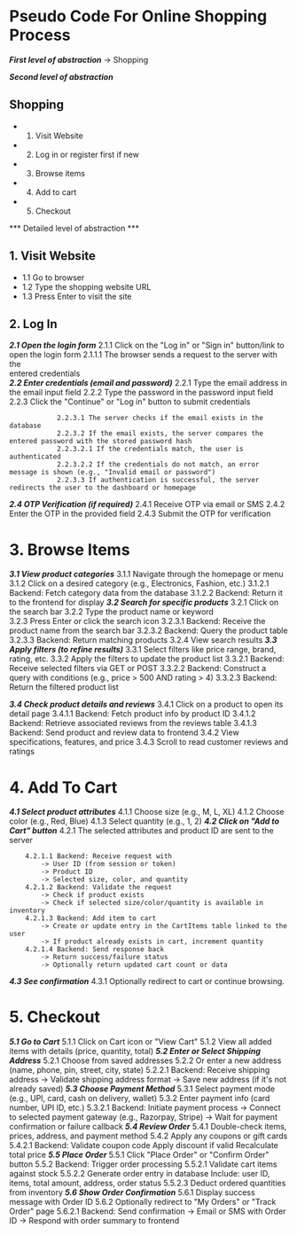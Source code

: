 # Pseudo Code For Online Shopping Process

***First level of abstraction***
-> Shopping

***Second level of abstraction***

## Shopping ##
   * 1. Visit Website
   * 2. Log in or register first if new
   * 3. Browse items
   * 4. Add to cart
   * 5. Checkout

*** Detailed level of abstraction ***

## 1. Visit Website

* 1.1 Go to browser
* 1.2 Type the shopping website URL
* 1.3 Press Enter to visit the site

## 2. Log In
***2.1 Open the login form***
    2.1.1 Click on the "Log in" or "Sign in" button/link to open the login form
        2.1.1.1 The browser sends a request to the server with the       
                entered credentials  
***2.2 Enter credentials (email and password)***
        2.2.1 Type the email address in the email input field
        2.2.2 Type the password in the password input field
        2.2.3 Click the "Continue" or "Log in" button to submit credentials

                2.2.3.1 The server checks if the email exists in the database
                2.2.3.2 If the email exists, the server compares the entered password with the stored password hash
                2.2.3.2.1 If the credentials match, the user is authenticated
                2.2.3.2.2 If the credentials do not match, an error message is shown (e.g., "Invalid email or password")
                2.2.3.3 If authentication is successful, the server redirects the user to the dashboard or homepage

***2.4 OTP Verification (if required)***
    2.4.1 Receive OTP via email or SMS
    2.4.2 Enter the OTP in the provided field
    2.4.3 Submit the OTP for verification

# 3. Browse Items 
    
***3.1 View product categories***
        3.1.1 Navigate through the homepage or menu
        3.1.2 Click on a desired category (e.g., Electronics, Fashion, etc.)
            3.1.2.1 Backend: Fetch category data from the database
            3.1.2.2 Backend: Return it to the frontend for display
***3.2 Search for specific products***
        3.2.1 Click on the search bar
        3.2.2 Type the product name or keyword     
        3.2.3 Press Enter or click the search icon
            3.2.3.1 Backend: Receive the product name from the search bar
            3.2.3.2 Backend: Query the product table
            3.2.3.3 Backend: Return matching products
        3.2.4 View search results
***3.3 Apply filters (to refine results)***
        3.3.1 Select filters like price range, brand, rating, etc.
        3.3.2 Apply the filters to update the product list
            3.3.2.1 Backend: Receive selected filters via GET or POST
            3.3.2.2 Backend: Construct a query with conditions (e.g., price > 500 AND rating > 4)
            3.3.2.3 Backend: Return the filtered product list

***3.4 Check product details and reviews***
        3.4.1 Click on a product to open its detail page
            3.4.1.1 Backend: Fetch product info by product ID
            3.4.1.2 Backend: Retrieve associated reviews from the reviews table
            3.4.1.3 Backend: Send product and review data to frontend
        3.4.2 View specifications, features, and price
        3.4.3 Scroll to read customer reviews and ratings

# 4. Add To Cart

***4.1 Select product attributes***
    4.1.1 Choose size (e.g., M, L, XL)
    4.1.2 Choose color (e.g., Red, Blue)
    4.1.3 Select quantity (e.g., 1, 2)
***4.2 Click on "Add to Cart" button***
    4.2.1 The selected attributes and product ID are sent to the server

        4.2.1.1 Backend: Receive request with
            -> User ID (from session or token)
            -> Product ID
            -> Selected size, color, and quantity
        4.2.1.2 Backend: Validate the request
            -> Check if product exists
            -> Check if selected size/color/quantity is available in inventory
        4.2.1.3 Backend: Add item to cart
            -> Create or update entry in the CartItems table linked to the user
            -> If product already exists in cart, increment quantity
        4.2.1.4 Backend: Send response back
            -> Return success/failure status
            -> Optionally return updated cart count or data

***4.3 See confirmation***
    4.3.1 Optionally redirect to cart or continue browsing.

# 5. Checkout

***5.1 Go to Cart***
    5.1.1 Click on Cart icon or "View Cart"
    5.1.2 View all added items with details (price, quantity, total)
***5.2 Enter or Select Shipping Address***
    5.2.1 Choose from saved addresses
    5.2.2 Or enter a new address (name, phone, pin, street, city, state)
    5.2.2.1 Backend: Receive shipping address
        -> Validate shipping address format
        -> Save new address (if it's not already saved)
***5.3 Choose Payment Method***
        5.3.1 Select payment mode (e.g., UPI, card, cash on delivery, wallet)
        5.3.2 Enter payment info (card number, UPI ID, etc.)
        5.3.2.1 Backend: Initiate payment process
            -> Connect to selected payment gateway (e.g., Razorpay, Stripe)
            -> Wait for payment confirmation or failure callback
***5.4 Review Order***
        5.4.1 Double-check items, prices, address, and payment method
        5.4.2 Apply any coupons or gift cards
        5.4.2.1 Backend: Validate coupon code
            Apply discount if valid
            Recalculate total price
***5.5 Place Order***
        5.5.1 Click "Place Order" or "Confirm Order" button
        5.5.2 Backend: Trigger order processing
            5.5.2.1 Validate cart items against stock
            5.5.2.2 Generate order entry in database
            Include: user ID, items, total amount, address, order status
            5.5.2.3 Deduct ordered quantities from inventory
***5.6 Show Order Confirmation***
        5.6.1 Display success message with Order ID
        5.6.2 Optionally redirect to "My Orders" or "Track Order" page
            5.6.2.1 Backend: Send confirmation
                -> Email or SMS with Order ID
                -> Respond with order summary to frontend


